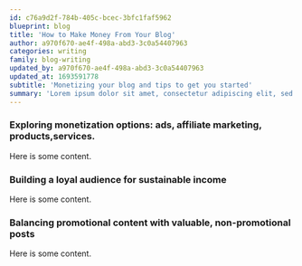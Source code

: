```yaml
---
id: c76a9d2f-784b-405c-bcec-3bfc1faf5962
blueprint: blog
title: 'How to Make Money From Your Blog'
author: a970f670-ae4f-498a-abd3-3c0a54407963
categories: writing
family: blog-writing
updated_by: a970f670-ae4f-498a-abd3-3c0a54407963
updated_at: 1693591778
subtitle: 'Monetizing your blog and tips to get you started'
summary: 'Lorem ipsum dolor sit amet, consectetur adipiscing elit, sed do eiusmod tempor incididunt ut labore et dolore magna.'
---
```

### Exploring monetization options: ads, affiliate marketing, products,services.
Here is some content.

### Building a loyal audience for sustainable income
Here is some content.

### Balancing promotional content with valuable, non-promotional posts
Here is some content.